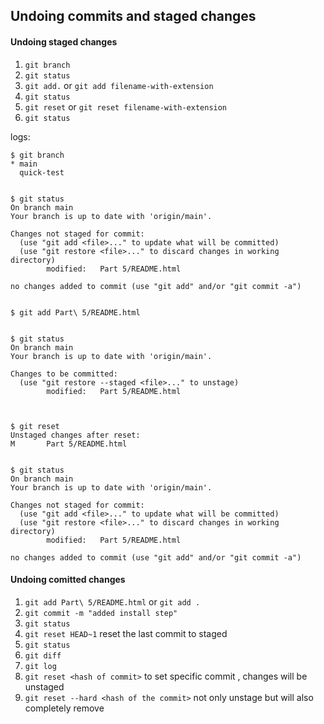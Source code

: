 

## Undoing commits and staged changes

#### Undoing staged changes 

 1. `git branch`
 2. `git status`
 3. `git add.` or `git add filename-with-extension`
 4. `git status`
 5. `git reset` or `git reset filename-with-extension`
 6. `git status`

logs:

    $ git branch
    * main
      quick-test
    
    
    $ git status
    On branch main
    Your branch is up to date with 'origin/main'.
    
    Changes not staged for commit:
      (use "git add <file>..." to update what will be committed)
      (use "git restore <file>..." to discard changes in working directory)
            modified:   Part 5/README.html
    
    no changes added to commit (use "git add" and/or "git commit -a")
    
    
    $ git add Part\ 5/README.html
    
    
    $ git status
    On branch main
    Your branch is up to date with 'origin/main'.
    
    Changes to be committed:
      (use "git restore --staged <file>..." to unstage)
            modified:   Part 5/README.html
    
    
    
    $ git reset
    Unstaged changes after reset:
    M       Part 5/README.html
    
    
    $ git status
    On branch main
    Your branch is up to date with 'origin/main'.
    
    Changes not staged for commit:
      (use "git add <file>..." to update what will be committed)
      (use "git restore <file>..." to discard changes in working directory)
            modified:   Part 5/README.html
    
    no changes added to commit (use "git add" and/or "git commit -a")


#### Undoing comitted changes

 1.  `git add Part\ 5/README.html` or `git add .`
 2.  `git commit -m "added install step"`
 3.  `git status`
 4.  `git reset HEAD~1` reset the last commit to staged 
 5.  `git status`
 6.  `git diff`
 7.  `git log`
 8.  `git reset <hash of commit>` to set specific commit , changes will be unstaged 
 9.  `git reset --hard <hash of the commit>` not only unstage but will also completely remove 
 
